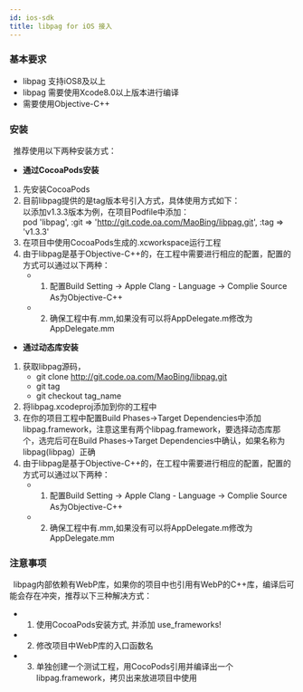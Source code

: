 ```yaml
---
id: ios-sdk
title: libpag for iOS 接入
---
```


### 基本要求<br/>

- libpag 支持iOS8及以上 
- libpag 需要使用Xcode8.0以上版本进行编译
- 需要使用Objective-C++<br>

### 安装<br>

&ensp;推荐使用以下两种安装方式：

- **通过CocoaPods安装**
 1. 先安装CocoaPods
 2. 目前libpag提供的是tag版本号引入方式，具体使用方式如下：<br/> 
 以添加v1.3.3版本为例，在项目Podfile中添加：<br/>
pod 'libpag', :git => 'http://git.code.oa.com/MaoBing/libpag.git', :tag => 'v1.3.3'<br/>
 3. 在项目中使用CocoaPods生成的.xcworkspace运行工程
 4. 由于libpag是基于Objective-C++的，在工程中需要进行相应的配置，配置的方式可以通过以下两种：<br/>
	* 1) 配置Build Setting -> Apple Clang - Language -> Complie Source As为Objective-C++<br/>
	* 2) 确保工程中有.mm,如果没有可以将AppDelegate.m修改为AppDelegate.mm
    

- **通过动态库安装**
 1. 获取libpag源码，<br/>
	* git clone http://git.code.oa.com/MaoBing/libpag.git<br/>
	* git tag<br/>
	* git checkout tag_name<br/>
 2. 将libpag.xcodeproj添加到你的工程中
 3. 在你的项目工程中配置Build Phases->Target Dependencies中添加libpag.framework，注意这里有两个libpag.framework，要选择动态库那个，选完后可在Build Phases->Target Dependencies中确认，如果名称为libpag(libpag）正确
 4. 由于libpag是基于Objective-C++的，在工程中需要进行相应的配置，配置的方式可以通过以下两种：<br>
	* 1) 配置Build Setting -> Apple Clang - Language -> Complie Source As为Objective-C++<br/>
	* 2) 确保工程中有.mm,如果没有可以将AppDelegate.m修改为AppDelegate.mm

### 注意事项<br>

&ensp;libpag内部依赖有WebP库，如果你的项目中也引用有WebP的C++库，编译后可能会存在冲突，推荐以下三种解决方式：<br/>

* 1) 使用CocoaPods安装方式, 并添加 use_frameworks!<br>
* 2) 修改项目中WebP库的入口函数名<br>
* 3) 单独创建一个测试工程，用CocoPods引用并编译出一个libpag.framework，拷贝出来放进项目中使用


